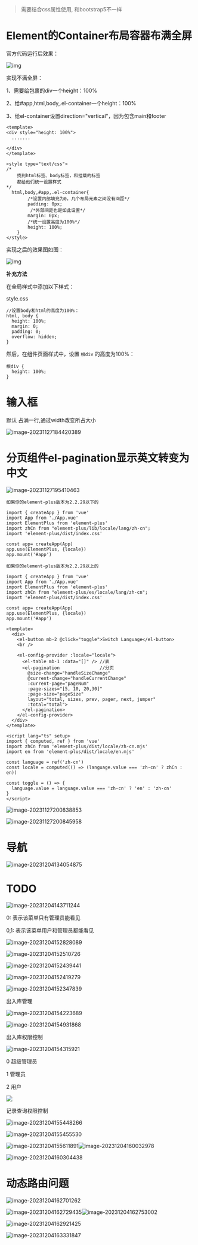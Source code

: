 > 需要结合css属性使用, 和bootstrap5不一样

# Element的Container布局容器布满全屏

官方代码运行后效果：

![img](Element%E7%AC%94%E8%AE%B0.assets/792795-20191016113114665-551574879-17007541382132.png)

实现不满全屏：

1、需要给包裹的div一个height：100%

2、给#app,html,body,.el-container一个height：100%

3、给el-container设置direction="vertical"，因为包含main和footer

```vue
<template>
<div style="height: 100%">
  .......  
    
</div>
</template>
    
<style type="text/css">
/*
	找到html标签、body标签，和挂载的标签
	都给他们统一设置样式
*/
  html,body,#app,.el-container{
        /*设置内部填充为0，几个布局元素之间没有间距*/
        padding: 0px;
         /*外部间距也是如此设置*/
        margin: 0px;
        /*统一设置高度为100%*/
        height: 100%;
    }
</style>
```

实现之后的效果图如图：

![img](Element%E7%AC%94%E8%AE%B0.assets/792795-20191016113129326-1013135056.png)



**补充方法**

 在全局样式中添加以下样式：

style.css

```
//设置body和html的高度为100%：
html, body {
  height: 100%;
  margin: 0;
  padding: 0;
  overflow: hidden;
}
```

然后，在组件页面样式中，设置 `根div` 的高度为100%：

```
根div {
  height: 100%;
}
```

# 输入框

默认 占满一行,通过width改变所占大小

![image-20231127184420389](Element%E7%AC%94%E8%AE%B0.assets/image-20231127184420389.png)





# 分页组件el-pagination显示英文转变为中文

![image-20231127195410463](Element%E7%AC%94%E8%AE%B0.assets/image-20231127195410463.png)

```
如果你的element-plus版本为2.2.29以下的

import { createApp } from 'vue'
import App from './App.vue'
import ElementPlus from 'element-plus'
import zhCn from "element-plus/lib/locale/lang/zh-cn";
import 'element-plus/dist/index.css'
 
const app= createApp(App)
app.use(ElementPlus, {locale})
app.mount('#app')

```



```
如果你的element-plus版本为2.2.29以上的

import { createApp } from 'vue'
import App from './App.vue'
import ElementPlus from 'element-plus'
import zhCn from "element-plus/es/locale/lang/zh-cn";
import 'element-plus/dist/index.css'
 
const app= createApp(App)
app.use(ElementPlus, {locale})
app.mount('#app')

```





```vue
<template>
  <div>
    <el-button mb-2 @click="toggle">Switch Language</el-button>
    <br />

    <el-config-provider :locale="locale">
      <el-table mb-1 :data="[]" /> //表
      <el-pagination               //分页     
        @size-change="handleSizeChange"
        @current-change="handleCurrentChange"
        :current-page="pageNum"
        :page-sizes="[5, 10, 20,30]"
        :page-size="pageSize"
        layout="total, sizes, prev, pager, next, jumper"
        :total="total">
      </el-pagination>
    </el-config-provider>
  </div>
</template>

<script lang="ts" setup>
import { computed, ref } from 'vue'
import zhCn from 'element-plus/dist/locale/zh-cn.mjs'
import en from 'element-plus/dist/locale/en.mjs'

const language = ref('zh-cn')
const locale = computed(() => (language.value === 'zh-cn' ? zhCn : en))

const toggle = () => {
  language.value = language.value === 'zh-cn' ? 'en' : 'zh-cn'
}
</script>
```

![image-20231127200838853](Element%E7%AC%94%E8%AE%B0.assets/image-20231127200838853.png)

![image-20231127200845958](Element%E7%AC%94%E8%AE%B0.assets/image-20231127200845958.png)



# 导航

![image-20231204134054875](Element%E7%AC%94%E8%AE%B0.assets/image-20231204134054875.png)







# TODO

![image-20231204143711244](Element%E7%AC%94%E8%AE%B0.assets/image-20231204143711244.png)

0: 表示该菜单只有管理员能看见

0,1: 表示该菜单用户和管理员都能看见

![image-20231204152828089](Element%E7%AC%94%E8%AE%B0.assets/image-20231204152828089.png)







![image-20231204152510726](Element%E7%AC%94%E8%AE%B0.assets/image-20231204152510726.png)



![image-20231204152439441](Element%E7%AC%94%E8%AE%B0.assets/image-20231204152439441.png)



![image-20231204152419279](Element%E7%AC%94%E8%AE%B0.assets/image-20231204152419279.png)



![image-20231204152347839](Element%E7%AC%94%E8%AE%B0.assets/image-20231204152347839.png)



出入库管理

![image-20231204154223689](Element%E7%AC%94%E8%AE%B0.assets/image-20231204154223689.png)



![image-20231204154931868](Element%E7%AC%94%E8%AE%B0.assets/image-20231204154931868.png)



出⼊库权限控制

![image-20231204154315921](Element%E7%AC%94%E8%AE%B0.assets/image-20231204154315921.png)

0 超级管理员

1 管理员

2 用户

![](Element%E7%AC%94%E8%AE%B0.assets/image-20231204154519254.png)



记录查询权限控制

![image-20231204155448266](Element%E7%AC%94%E8%AE%B0.assets/image-20231204155448266.png)

![image-20231204155455530](Element%E7%AC%94%E8%AE%B0.assets/image-20231204155455530.png)











![image-20231204155611891](Element%E7%AC%94%E8%AE%B0.assets/image-20231204155611891.png)![image-20231204160032978](Element%E7%AC%94%E8%AE%B0.assets/image-20231204160032978.png)



![image-20231204160304438](Element%E7%AC%94%E8%AE%B0.assets/image-20231204160304438.png)







# 动态路由问题

![image-20231204162701262](Element%E7%AC%94%E8%AE%B0.assets/image-20231204162701262.png)

![image-20231204162729435](Element%E7%AC%94%E8%AE%B0.assets/image-20231204162729435.png)![image-20231204162753002](Element%E7%AC%94%E8%AE%B0.assets/image-20231204162753002.png)



![image-20231204162921425](Element%E7%AC%94%E8%AE%B0.assets/image-20231204163048454.png)

![image-20231204163331847](Element%E7%AC%94%E8%AE%B0.assets/image-20231204163331847.png)





